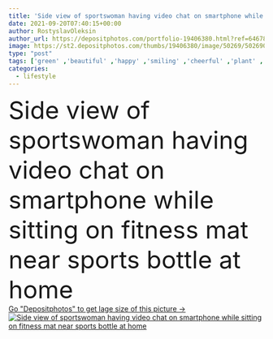 ```yaml
---
title: 'Side view of sportswoman having video chat on smartphone while sitting on fitness mat near sports bottle at home '
date: 2021-09-20T07:40:15+00:00
author: RostyslavOleksin
author_url: https://depositphotos.com/portfolio-19406380.html?ref=64678756
image: https://st2.depositphotos.com/thumbs/19406380/image/50269/502690084/api_thumb_450.jpg?forcejpeg=true
type: "post"
tags: ['green' ,'beautiful' ,'happy' ,'smiling' ,'cheerful' ,'plant' ,'water' ,'caucasian' ,'flora' ,'brunette' ,'technology' ,'drink' ,'emotion' ,'interior' ,'home' ,'beverage' ,'woman' ,'cellphone' ,'device' ,'mobile' ,'phone' ,'talk' ,'sportive' ,'fit' ,'indoors' ,'profile' ,'attractive' ,'refreshing' ,'positive' ,'sofa' ,'gesture' ,'hello' ,'couch' ,'rack' ,'smartphone' ,'sportswear' ,'hydration' ,'sportswoman' ,'side view' ,'one person' ,'young adult' ,'Healthy Lifestyle' ,'Living Room' ,'fitness mat' ,'video call' ,'Video Chat' ,'sports bottle' ,'waving hand' ]
categories: 
  - lifestyle
---
```

<div aling="center">
            <font size="60"> Side view of sportswoman having video chat on smartphone while sitting on fitness mat near sports bottle at home</font>   
</div>
<div>
    <a href='https://st2.depositphotos.com/thumbs/19406380/image/50269/502690084/api_thumb_450.jpg?forcejpeg=true?ref=64678756' target=_blank > Go "Depositphotos" to get lage size of this picture ->
        <img href='https://st2.depositphotos.com/thumbs/19406380/image/50269/502690084/api_thumb_450.jpg?forcejpeg=true?ref=64678756' src='https://st2.depositphotos.com/19406380/50269/i/950/depositphotos_502690084-stock-photo-side-view-sportswoman-having-video.jpg?forcejpeg=true' alt='Side view of sportswoman having video chat on smartphone while sitting on fitness mat near sports bottle at home' >
    </a>
</div>
